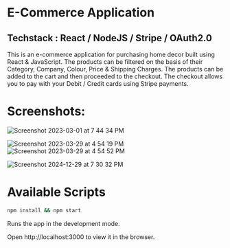  
#  E-Commerce Application  
## Techstack : React / NodeJS / Stripe / OAuth2.0



  
 This is an e-commerce application for purchasing home decor built using React & JavaScript. 
 The products can be filtered on the basis of their Category, Company, Colour, Price & Shipping Charges. 
 The products can be added to the cart and then proceeded to the checkout. The checkout allows you to pay with your Debit / Credit cards using Stripe payments.
 

 
 
# Screenshots: 

![Screenshot 2023-03-01 at 7 44 34 PM](https://user-images.githubusercontent.com/2153396/227244001-abd106d4-ef01-4136-8f1b-ffe6c5424d00.png)

![Screenshot 2023-03-29 at 4 54 19 PM](https://user-images.githubusercontent.com/2153396/228579573-c203051a-fc29-4489-b157-2de0981a9a4d.png)
![Screenshot 2023-03-29 at 4 54 52 PM](https://user-images.githubusercontent.com/2153396/228579984-82d8a32b-f15a-466b-91a3-adeae0fba8f8.png)


![Screenshot 2024-12-29 at 7 30 32 PM](https://github.com/user-attachments/assets/c4203e5a-ded7-447b-95c9-ceb60d93b419)

   

# Available Scripts

```sh
npm install && npm start
```
Runs the app in the development mode.

Open http://localhost:3000 to view it in the browser.



 


 

